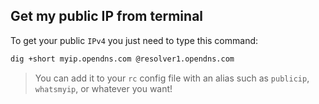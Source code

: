 ## Get my public IP from terminal

To get your public `IPv4` you just need to type this command:

```sh
dig +short myip.opendns.com @resolver1.opendns.com
```

> You can add it to your `rc` config file with an alias such as `publicip`, `whatsmyip`, or whatever you want! 
